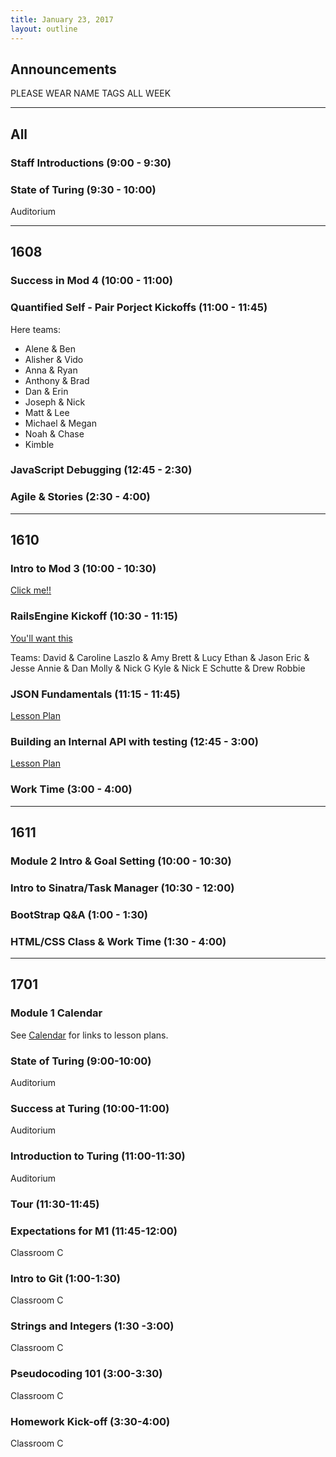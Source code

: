 ```yaml
---
title: January 23, 2017
layout: outline
---
```


## Announcements

PLEASE WEAR NAME TAGS ALL WEEK

***

## All

### Staff Introductions (9:00 - 9:30)

### State of Turing (9:30 - 10:00)

Auditorium

***

## 1608

### Success in Mod 4 (10:00 - 11:00)

### Quantified Self - Pair Porject Kickoffs (11:00 - 11:45)

Here teams:

* Alene & Ben
* Alisher & Vido
* Anna & Ryan
* Anthony & Brad
* Dan & Erin
* Joseph & Nick
* Matt & Lee
* Michael & Megan
* Noah & Chase
* Kimble

### JavaScript Debugging (12:45 - 2:30)

### Agile & Stories (2:30 - 4:00)

***

## 1610

### Intro to Mod 3 (10:00 - 10:30)

[Click me!!](../module3/lessons/intro_mod_three)

### RailsEngine Kickoff (10:30 - 11:15)

[You'll want this](../module3/projects/rails_engine)

Teams:
David & Caroline
Laszlo & Amy
Brett & Lucy
Ethan & Jason
Eric & Jesse
Annie & Dan
Molly & Nick G
Kyle & Nick E
Schutte & Drew
Robbie

### JSON Fundamentals (11:15 - 11:45)

[Lesson Plan](../module3/lessons/json_fundementals)

### Building an Internal API with testing (12:45 - 3:00)

[Lesson Plan](../module3/lessons/building_an_api)

### Work Time (3:00 - 4:00)

***

## 1611

### Module 2 Intro & Goal Setting (10:00 - 10:30)

### Intro to Sinatra/Task Manager (10:30 - 12:00)

### BootStrap Q&A (1:00 - 1:30)

### HTML/CSS Class & Work Time (1:30 - 4:00)

***

## 1701

### Module 1 Calendar

See [Calendar](http://bit.ly/2k6ksyH) for links to lesson plans.

### State of Turing (9:00-10:00)

Auditorium

### Success at Turing (10:00-11:00)

Auditorium

### Introduction to Turing (11:00-11:30)

Auditorium

### Tour (11:30-11:45)

### Expectations for M1 (11:45-12:00)

Classroom C

### Intro to Git (1:00-1:30)

Classroom C

### Strings and Integers (1:30 -3:00)

Classroom C

### Pseudocoding 101 (3:00-3:30)

Classroom C

### Homework Kick-off (3:30-4:00)

Classroom C
